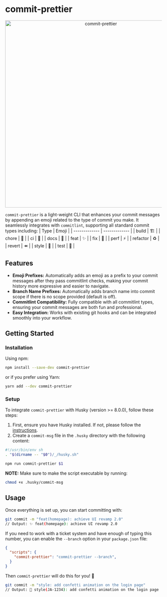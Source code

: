 # commit-prettier
<p align="center">
  <img width="600" alt="commit-prettier" src="https://github.com/Hephaest/commit-prettier/assets/37981444/7e70db6b-d064-4ced-9e9c-567b77855537">
</p>

`commit-prettier` is a light-weight CLI that enhances your commit messages by appending an emoji related to the type of commit you make. It seamlessly integrates with `commitlint`, supporting all standard commit types including:
| Type  | Emoji |
| ------------- | ------------- |
| build  | 🏗️  |
| chore  | 🧹  |
| ci  | 👷  |
| docs  | 📄  |
| feat  | ✨  |
| fix  | 🐛  |
| perf  | ⚡️  |
| refactor  | ♻️  |
| revert  | ⏪️  |
| style  | 🌈  |
| test  | 🧪  |

## Features
- **Emoji Prefixes:** Automatically adds an emoji as a prefix to your commit messages after they pass commitlint checks, making your commit history more expressive and easier to navigate.
- **Branch Name Prefixes:** Automatically adds branch name into commit scope if there is no scope provided (default is off).
- **Commitlint Compatibility:** Fully compatible with all commitlint types, ensuring your commit messages are both fun and professional.
- **Easy Integration:** Works with existing git hooks and can be integrated smoothly into your workflow.

## Getting Started
### Installation
Using npm:
```bash
npm install --save-dev commit-prettier
```
or if you prefer using Yarn:
```bash
yarn add --dev commit-prettier
```
### Setup
To integrate `commit-prettier` with Husky (version >= 8.0.0), follow these steps:

1. First, ensure you have Husky installed. If not, please follow the [instructions](https://www.npmjs.com/package/husky).
2. Create a `commit-msg` file in the `.husky` directory with the following content:
```sh
#!/usr/bin/env sh
. "$(dirname -- "$0")/_/husky.sh"

npm run commit-prettier $1
```

**NOTE:**
Make sure to make the script executable by running:
```bash
chmod +x .husky/commit-msg
```
## Usage
Once everything is set up, you can start committing with:
```bash
git commit -m "feat(homepage): achieve UI revamp 2.0"
// Output: ✨ feat(homepage): achieve UI revamp 2.0
```
If you need to work with a ticket system and have enough of typing this number, you can enable the `--branch` option in your `package.json` file:
```json
{
  "scripts": {
    "commit-prettier": "commit-prettier --branch",
  }
}
```
Then `commit-prettier` will do this for you! 💅
```bash
git commit -m "style: add confetti animation on the login page"
// Output: 🌈 style(JA-1234): add confetti animation on the login page
```
